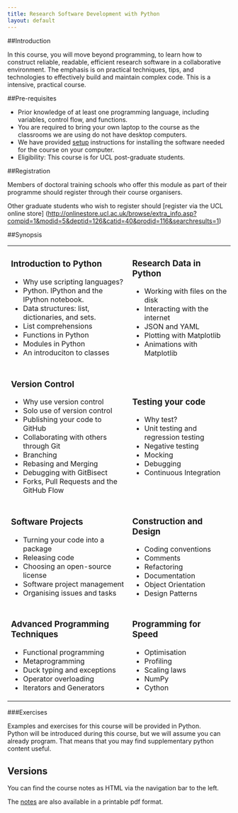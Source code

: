 ```yaml
---
title: Research Software Development with Python
layout: default
---
```


##Introduction

In this course, you will move beyond programming, to learn how to construct reliable, readable,
efficient research software in a collaborative environment. The emphasis is on practical techniques,
tips, and technologies to effectively build and maintain complex code.
This is a intensive, practical course.

##Pre-requisites

* Prior knowledge of at least one programming language, including variables, control flow, and functions.
* You are required to bring your own laptop to the course as the classrooms we are using do not have desktop computers.
* We have provided [setup](installation) instructions for installing the software needed for the course on
your computer.
* Eligibility: This course is for UCL post-graduate students.
 
##Registration

Members of doctoral training schools who offer this module as part of their programme should register through their course organisers.

Other graduate students who wish to register should [register via the UCL online store] (http://onlinestore.ucl.ac.uk/browse/extra_info.asp?compid=1&modid=5&deptid=126&catid=40&prodid=116&searchresults=1)

##Synopsis

<table>
 <tbody>
  <tr>
   <td>
<h3>Introduction to Python</h3>
<ul>
<li>Why use scripting languages?</li>
<li>Python. IPython and the IPython notebook.</li>
<li>Data structures: list, dictionaries, and sets. </li>
<li>List comprehensions</li>
<li>Functions in Python</li>
<li>Modules in Python</li>
<li>An introduciton to classes</li>
</ul>
   </td>
   <td>
<h3>Research Data in Python</h3>
<ul>
<li>Working with files on the disk</li>
<li>Interacting with the internet</li>
<li>JSON and YAML</li>
<li>Plotting with Matplotlib</li>
<li>Animations with Matplotlib</li>
</ul>
   </td>
  </tr>
  <tr>
   <td>
<h3>Version Control</h3>
<ul>
<li>Why use version control</li>
<li>Solo use of version control</li>
<li>Publishing your code to GitHub</li>
<li>Collaborating with others through Git</li>
<li>Branching</li>
<li>Rebasing and Merging</li>
<li>Debugging with GitBisect</li>
<li>Forks, Pull Requests and the GitHub Flow</li>
</ul>
   </td>
   <td>
<h3>Testing your code</h3>
<ul>
<li>Why test?</li>
<li>Unit testing and regression testing</li>
<li>Negative testing</li>
<li>Mocking</li>
<li>Debugging</li>
<li>Continuous Integration</li>
</ul>
   </td>
  </tr>
  <tr>
   <td>
<h3>Software Projects</h3>
<ul>
<li>Turning your code into a package</li>
<li>Releasing code</li>
<li>Choosing an open-source license</li>
<li>Software project management</li>
<li>Organising issues and tasks</li>
</ul>
   </td>
   <td>
<h3>Construction and Design</h3>
<ul>
<li>Coding conventions</li>
<li>Comments</li>
<li>Refactoring</li>
<li>Documentation</li>
<li>Object Orientation</li>
<li>Design Patterns</li>
</ul>
   </td>
  </tr>
  <tr>
   <td>
<h3>Advanced Programming Techniques</h3>
<ul>
<li>Functional programming</li>
<li>Metaprogramming</li>
<li>Duck typing and exceptions</li>
<li>Operator overloading</li>
<li>Iterators and Generators</li>
</ul>
   </td>
   <td>
<h3>Programming for Speed</h3>
<ul>
<li>Optimisation</li>
<li>Profiling</li>
<li>Scaling laws</li>
<li>NumPy</li>
<li>Cython</li>
 </ul>
   </td>
  </tr>
 </tbody>
</table>
 
###Exercises

Examples and exercises for this course will be provided in Python.  
Python will be introduced during this course, but we will assume you can already
program. That means that you may find supplementary python content useful.


Versions
--------

You can find the course notes as HTML via the navigation bar to the left.

The [notes](notes.pdf) are also available in  a printable pdf format.

